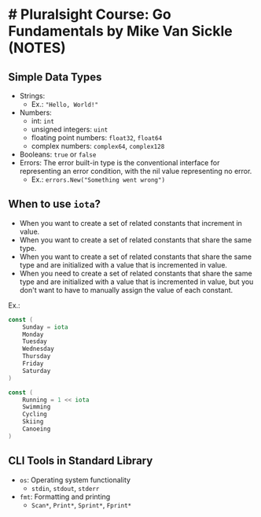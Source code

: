 # # Pluralsight Course: Go Fundamentals by Mike Van Sickle (NOTES)

## Simple Data Types

- Strings:  
  - Ex.: `"Hello, World!"`
- Numbers: 
  - int: `int`
  - unsigned integers: `uint`
  - floating point numbers: `float32`, `float64`
  - complex numbers: `complex64`, `complex128`
- Booleans: `true` or `false`
- Errors: The error built-in type is the conventional interface for representing an error condition, with the nil value representing no error.
  - Ex.: `errors.New("Something went wrong")`

## When to use `iota`?

- When you want to create a set of related constants that increment in value.
- When you want to create a set of related constants that share the same type.
- When you want to create a set of related constants that share the same type and are initialized with a value that is incremented in value.
- When you need to create a set of related constants that share the same type and are initialized with a value that is incremented in value, but you don't want to have to manually assign the value of each constant.

Ex.:

```go
const (
    Sunday = iota
    Monday
    Tuesday
    Wednesday
    Thursday
    Friday
    Saturday
)

const (
    Running = 1 << iota
    Swimming
    Cycling
    Skiing
    Canoeing
)
```

## CLI Tools in Standard Library

- `os`: Operating system functionality
  - `stdin`, `stdout`, `stderr`
- `fmt`: Formatting and printing
  - `Scan*`, `Print*`, `Sprint*`, `Fprint*`
